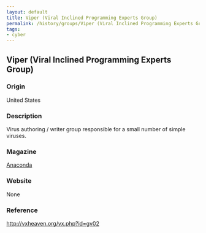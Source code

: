 ```yaml
---
layout: default
title: Viper (Viral Inclined Programming Experts Group)
permalink: /history/groups/Viper (Viral Inclined Programming Experts Group)/
tags:
- cyber
---
```


## Viper (Viral Inclined Programming Experts Group)

### Origin
United States

### Description
Virus authoring / writer group responsible for a small number of simple viruses.

### Magazine
[Anaconda](http://vxheaven.org/vx.php?id=za04)

### Website
None

### Reference
http://vxheaven.org/vx.php?id=gv02
